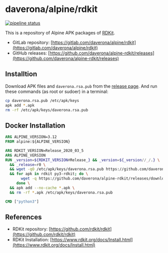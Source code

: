 # daverona/alpine/rdkit

[![pipeline status](https://gitlab.com/daverona/alpine/rdkit/badges/master/pipeline.svg)](https://gitlab.com/daverona/alpine/rdkit/-/commits/master)

This is a repository of Alpine APK packages of [RDKit](https://www.rdkit.org/).

* GitLab repository: [https://gitlab.com/daverona/alpine/rdkit](https://gitlab.com/daverona/alpine/rdkit)
* GitHub releases: [https://github.com/daverona/alpine-rdkit/releases](https://github.com/daverona/alpine-rdkit/releases)

## Installtion

Download APK files and `daverona.rsa.pub` from the [release page](https://github.com/daverona/alpine-rdkit/releases).
And run these commands (as root or sudoer) in a terminal:

```bash
cp daverona.rsa.pub /etc/apk/keys
apk add *.apk
rm -rf /etc/apk/keys/daverona.rsa.pub
```

## Docker Installation

```dockerfile
ARG ALPINE_VERSION=3.12
FROM alpine:${ALPINE_VERSION}

ARG RDKIT_VERSION=Release_2020_03_5
ARG ALPINE_VERSION
RUN _version=${RDKIT_VERSION#Release_} && _version=${_version//_/.} \
  && _release=r0 \
  && wget -qO /etc/apk/keys/daverona.rsa.pub https://github.com/daverona/alpine-rdkit/releases/download/${_version}-${_release}-alpine${ALPINE_VERSION}/daverona.rsa.pub \
  && for apk in rdkit py3-rdkit; do \
       wget -q https://github.com/daverona/alpine-rdkit/releases/download/${_version}-${_release}-alpine${ALPINE_VERSION}/${apk}-${_version}-${_release}.apk; \
     done \
  && apk add --no-cache *.apk \
  && rm -rf *.apk /etc/apk/keys/daverona.rsa.pub

CMD ["python3"]
```

## References

* RDKit repository: [https://github.com/rdkit/rdkit](https://github.com/rdkit/rdkit)
* RDKit Installation: [https://www.rdkit.org/docs/Install.html](https://www.rdkit.org/docs/Install.html)
